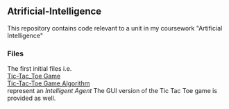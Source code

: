 ## Atrificial-Intelligence
This repository contains code relevant to a unit in my coursework "Artificial Intelligence"
### Files
The first initial files i.e. <br>
<a href="https://github.com/RBeNturi/Atrificial-Intelligence/blob/master/tic-tac-toe-game.py">Tic-Tac_Toe Game </a> <br>
<a href=https://github.com/RBeNturi/Atrificial-Intelligence/blob/master/tic-tac-toe-game-algorithm.py>Tic-Tac-Toe Game Algorithm </a> <br>
represent an *Intelligent Agent*
The GUI version of the Tic Tac Toe game is provided as well.
